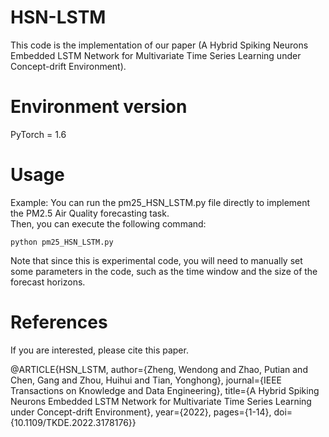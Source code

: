 # HSN-LSTM
This code is the implementation of our paper (A Hybrid Spiking Neurons Embedded LSTM Network for Multivariate Time Series Learning under Concept-drift Environment).

# Environment version
PyTorch = 1.6

# Usage
Example:
You can run the pm25_HSN_LSTM.py file directly to implement the PM2.5 Air Quality forecasting task.  
Then, you can execute the following command:  

```
python pm25_HSN_LSTM.py
```
Note that since this is experimental code, you will need to manually set some parameters in the code, such as the time window and the size of the forecast horizons.

# References
If you are interested, please cite this paper.  

@ARTICLE{HSN_LSTM,
  author={Zheng, Wendong and Zhao, Putian and Chen, Gang and Zhou, Huihui and Tian, Yonghong},
  journal={IEEE Transactions on Knowledge and Data Engineering}, 
  title={A Hybrid Spiking Neurons Embedded LSTM Network for Multivariate Time Series Learning under Concept-drift Environment}, 
  year={2022},
  pages={1-14},
  doi={10.1109/TKDE.2022.3178176}}

